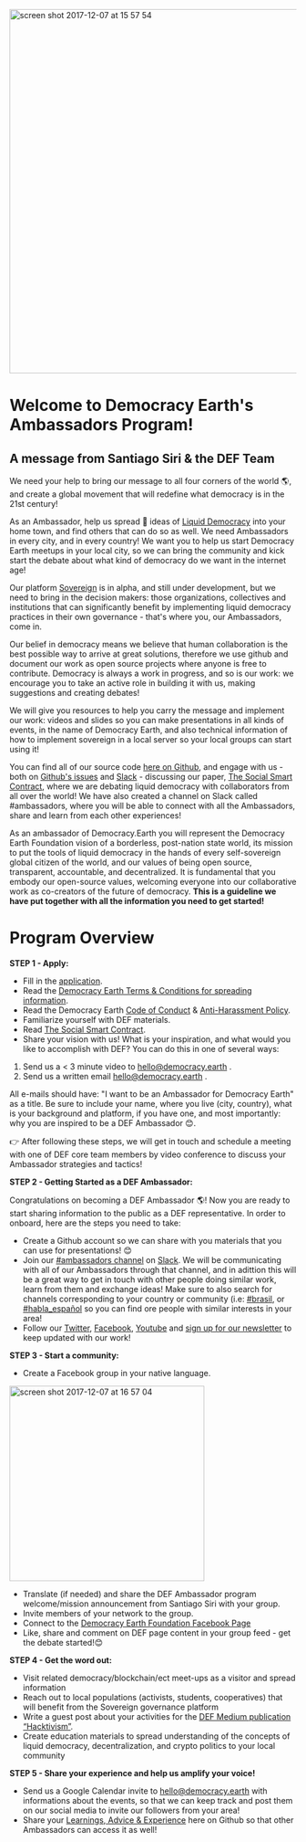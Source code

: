 [<img width="638" alt="screen shot 2017-12-07 at 15 57 54" src="https://user-images.githubusercontent.com/18194034/33744731-93926be2-db67-11e7-8124-a6c52a5e5f8f.png">
](https://www.youtube.com/watch?v=m_ATcV7s8Ys)

# Welcome to Democracy Earth's Ambassadors Program!

## A message from Santiago Siri & the DEF Team

We need your help to bring our message to all four corners of the world 🌎, and create a global movement that will redefine what democracy is in the 21st century! 

As an Ambassador, help us spread 📣 ideas of [Liquid Democracy](https://words.democracy.earth/frozen-in-the-past-no-more-the-promise-of-liquid-democracy-e2a067be18bc) into your home town, and find others that can do so as well. We need Ambassadors in every city, and in every country! We want you to help us start Democracy Earth meetups in your local city, so we can bring the community and kick start the debate about what kind of democracy do we want in the internet age! 

Our platform [Sovereign](https://vote.democracy.earth/) is in alpha, and still under development, but we need to bring in the decision makers: those organizations, collectives and institutions that can significantly benefit by implementing liquid democracy practices in their own governance - that's where you, our Ambassadors, come in. 

Our belief in democracy means we believe that human collaboration is the best possible way to arrive at great solutions, therefore we use github and document our work as open source projects where anyone is free to contribute. Democracy is always a work in progress, and so is our work: we encourage you to take an active role in building it with us, making suggestions and creating debates! 

We will give you resources to help you carry the message and implement our work: videos and slides so you can make presentations in all kinds of events, in the name of Democracy Earth, and also technical information of how to implement sovereign in a local server so your local groups can start using it! 

You can find all of our source code [here on Github](https://github.com/DemocracyEarth/sovereign), and engage with us - both on [Github's issues](https://github.com/DemocracyEarth/paper/issues) and [Slack](http://chat.democracy.earth/) - discussing our paper, [The Social Smart Contract](https://github.com/DemocracyEarth/paper), where we are debating liquid democracy with collaborators from all over the world! We have also created a channel on Slack called #ambassadors, where you will be able to connect with all the Ambassadors, share and learn from each other experiences!

As an ambassador of Democracy.Earth you will represent the Democracy Earth Foundation vision of a borderless, post-nation state world, its mission to put the tools of liquid democracy in the hands of every self-sovereign global citizen of the world, and our values of being open source, transparent, accountable, and decentralized. It is fundamental that you embody our open-source values, welcoming everyone into our collaborative work as co-creators of the future of democracy. **This is a guideline we have put together with all the information you need to get started!**


# Program Overview

**STEP 1 - Apply:**

* Fill in the [application](https://docs.google.com/forms/d/e/1FAIpQLSfwFO4SupMFoG2z3fHlrMFZpg9pm5f-EUblcIIgVs1CY6M5jg/viewform). 
* Read the [Democracy Earth Terms & Conditions for spreading information](https://github.com/DemocracyEarth/ambassadors/blob/master/Terms-and-Conditions.md).
* Read the Democracy Earth [Code of Conduct](https://github.com/DemocracyEarth/ambassadors/blob/master/Code-of-Conduct.md) & [Anti-Harassment Policy](https://github.com/DemocracyEarth/ambassadors/blob/master/Partner-Anti-Harassment-Policy.md). 
* Familiarize yourself with DEF materials.
* Read [The Social Smart Contract](https://github.com/DemocracyEarth/paper/blob/master/README.mediawiki).
* Share your vision with us! What is your inspiration, and what would you like to accomplish with DEF? You can do this in one of several ways: 
1. Send us a < 3 minute video to hello@democracy.earth .
2. Send us a written email hello@democracy.earth .

All e-mails should have: "I want to be an Ambassador for Democracy Earth" as a title. Be sure to include your name, where you live (city, country), what is your background and platform, if you have one, and most importantly: why you are inspired to be a DEF Ambassador 😊.

👉 After following these steps, we will get in touch and schedule a meeting with one of DEF core team members by video conference to discuss your Ambassador strategies and tactics!

**STEP 2 - Getting Started as a DEF Ambassador:**

Congratulations on becoming a DEF Ambassador 🌎! Now you are ready to start sharing information to the public as a DEF representative. In order to onboard, here are the steps you need to take:

* Create a Github account so we can share with you materials that you can use for presentations! 😊 
* Join our [#ambassadors channel](https://democracyearth.slack.com/messages/ambassadors/) on [Slack](http://chat.democracy.earth/). We will be communicating with all of our Ambassadors through that channel, and in adittion this will be a great way to get in touch with other people doing similar work, learn from them and exchange ideas! Make sure to also search for channels corresponding to your country or community (i.e: [#brasil](https://democracyearth.slack.com/messages/brasil/), or [#habla_español](https://democracyearth.slack.com/messages/habla_espanol/) so you can find ore people with similar interests in your area! 
* Follow our [Twitter](https://twitter.com/democracyearth), [Facebook](https://www.facebook.com/DemocracyEarth/), [Youtube](https://www.youtube.com/channel/UCbnrw21wKi1T-h26FLUN2ag) and [sign up for our newsletter](https://www.democracy.earth/) to keep updated with our work! 

**STEP 3 - Start a community:** 

* Create a Facebook group in your native language.

<img width="342" alt="screen shot 2017-12-07 at 16 57 04" src="https://user-images.githubusercontent.com/18194034/33746100-c2d57ac2-db6f-11e7-9af9-3b0654917972.png">

* Translate (if needed) and share the DEF Ambassador program welcome/mission announcement from Santiago Siri with your group.
* Invite members of your network to the group.
* Connect to the [Democracy Earth Foundation Facebook Page](https://www.facebook.com/DemocracyEarth/)
* Like, share and comment on DEF page content in your group feed - get the debate started!😊 

**STEP 4 - Get the word out:**

* Visit related democracy/blockchain/ect meet-ups as a visitor and spread information
* Reach out to local populations (activists, students, cooperatives) that will benefit from the Sovereign governance platform
* Write a guest post about your activities for the [DEF Medium publication “Hacktivism”](https://words.democracy.earth/).
* Create education materials to spread understanding of the concepts of liquid democracy, decentralization, and crypto politics to your local community

**STEP 5 - Share your experience and help us amplify your voice!**

* Send us a Google Calendar invite to hello@democracy.earth with informations about the events, so that we can keep track and post them on our social media to invite our followers from your area!
* Share your [Learnings, Advice & Experience](https://github.com/DemocracyEarth/ambassadors/blob/master/Learning_advice_%26_experiences) here on Github so that other Ambassadors can access it as well!





